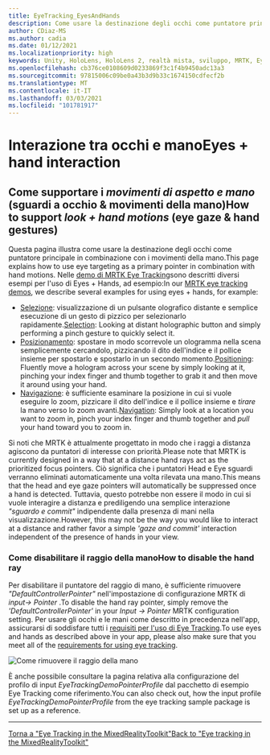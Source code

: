 ```yaml
---
title: EyeTracking_EyesAndHands
description: Come usare la destinazione degli occhi come puntatore principale in combinazione con i movimenti della mano in MRTK
author: CDiaz-MS
ms.author: cadia
ms.date: 01/12/2021
ms.localizationpriority: high
keywords: Unity, HoloLens, HoloLens 2, realtà mista, sviluppo, MRTK, EyeTracking,
ms.openlocfilehash: cb376ce0108609d0233869f3c1f4b9450adc13a3
ms.sourcegitcommit: 97815006c09be0a43b3d9b33c1674150cdfecf2b
ms.translationtype: MT
ms.contentlocale: it-IT
ms.lasthandoff: 03/03/2021
ms.locfileid: "101781917"
---
```

# <a name="eyes--hand-interaction"></a><span data-ttu-id="e86ba-104">Interazione tra occhi e mano</span><span class="sxs-lookup"><span data-stu-id="e86ba-104">Eyes + hand interaction</span></span>

## <a name="how-to-support-_look--hand-motions_-eye-gaze--hand-gestures"></a><span data-ttu-id="e86ba-105">Come supportare i _movimenti di aspetto e mano_ (sguardi a occhio & movimenti della mano)</span><span class="sxs-lookup"><span data-stu-id="e86ba-105">How to support _look + hand motions_ (eye gaze & hand gestures)</span></span>

<span data-ttu-id="e86ba-106">Questa pagina illustra come usare la destinazione degli occhi come puntatore principale in combinazione con i movimenti della mano.</span><span class="sxs-lookup"><span data-stu-id="e86ba-106">This page explains how to use eye targeting as a primary pointer in combination with hand motions.</span></span>
<span data-ttu-id="e86ba-107">Nelle [demo di MRTK Eye Tracking](EyeTracking_ExamplesOverview.md)sono descritti diversi esempi per l'uso di Eyes + Hands, ad esempio:</span><span class="sxs-lookup"><span data-stu-id="e86ba-107">In our [MRTK eye tracking demos](EyeTracking_ExamplesOverview.md), we describe several examples for using eyes + hands, for example:</span></span>

- <span data-ttu-id="e86ba-108">[Selezione](EyeTracking_TargetSelection.md): visualizzazione di un pulsante olografico distante e semplice esecuzione di un gesto di pizzico per selezionarlo rapidamente.</span><span class="sxs-lookup"><span data-stu-id="e86ba-108">[Selection](EyeTracking_TargetSelection.md): Looking at distant holographic button and simply performing a pinch gesture to quickly select it.</span></span>
- <span data-ttu-id="e86ba-109">[Posizionamento](EyeTracking_Positioning.md): spostare in modo scorrevole un ologramma nella scena semplicemente cercandolo, pizzicando il dito dell'indice e il pollice insieme per spostarlo e spostarlo in un secondo momento.</span><span class="sxs-lookup"><span data-stu-id="e86ba-109">[Positioning](EyeTracking_Positioning.md): Fluently move a hologram across your scene by simply looking at it, pinching your index finger and thumb together to grab it and then move it around using your hand.</span></span>
- <span data-ttu-id="e86ba-110">[Navigazione](EyeTracking_Navigation.md): è sufficiente esaminare la posizione in cui si vuole eseguire lo zoom, pizzicare il dito dell'indice e il pollice insieme e _tirare_ la mano verso lo zoom avanti.</span><span class="sxs-lookup"><span data-stu-id="e86ba-110">[Navigation](EyeTracking_Navigation.md): Simply look at a location you want to zoom in, pinch your index finger and thumb together and _pull_ your hand toward you to zoom in.</span></span>

<span data-ttu-id="e86ba-111">Si noti che MRTK è attualmente progettato in modo che i raggi a distanza agiscono da puntatori di interesse con priorità.</span><span class="sxs-lookup"><span data-stu-id="e86ba-111">Please note that MRTK is currently designed in a way that at a distance hand rays act as the prioritized focus pointers.</span></span>
<span data-ttu-id="e86ba-112">Ciò significa che i puntatori Head e Eye sguardi verranno eliminati automaticamente una volta rilevata una mano.</span><span class="sxs-lookup"><span data-stu-id="e86ba-112">This means that the head and eye gaze pointers will automatically be suppressed once a hand is detected.</span></span>
<span data-ttu-id="e86ba-113">Tuttavia, questo potrebbe non essere il modo in cui si vuole interagire a distanza e prediligendo una semplice interazione _"sguardo e commit"_ indipendente dalla presenza di mani nella visualizzazione.</span><span class="sxs-lookup"><span data-stu-id="e86ba-113">However, this may not be the way you would like to interact at a distance and rather favor a simple _'gaze and commit'_ interaction independent of the presence of hands in your view.</span></span>

### <a name="how-to-disable-the-hand-ray"></a><span data-ttu-id="e86ba-114">Come disabilitare il raggio della mano</span><span class="sxs-lookup"><span data-stu-id="e86ba-114">How to disable the hand ray</span></span>

<span data-ttu-id="e86ba-115">Per disabilitare il puntatore del raggio di mano, è sufficiente rimuovere _"DefaultControllerPointer"_ nell'impostazione di configurazione MRTK di _input-> Pointer_ .</span><span class="sxs-lookup"><span data-stu-id="e86ba-115">To disable the hand ray pointer, simply remove the _'DefaultControllerPointer'_ in your _Input -> Pointer_ MRTK configuration setting.</span></span>
<span data-ttu-id="e86ba-116">Per usare gli occhi e le mani come descritto in precedenza nell'app, assicurarsi di soddisfare tutti i [requisiti per l'uso di Eye Tracking](EyeTracking_BasicSetup.md).</span><span class="sxs-lookup"><span data-stu-id="e86ba-116">To use eyes and hands as described above in your app, please also make sure that you meet all of the [requirements for using eye tracking](EyeTracking_BasicSetup.md).</span></span>

![Come rimuovere il raggio della mano](../Images/EyeTracking/mrtk_setup_removehandray.jpg)

<span data-ttu-id="e86ba-118">È anche possibile consultare la pagina relativa alla configurazione del profilo di input _EyeTrackingDemoPointerProfile_ dal pacchetto di esempio Eye Tracking come riferimento.</span><span class="sxs-lookup"><span data-stu-id="e86ba-118">You can also check out, how the input profile _EyeTrackingDemoPointerProfile_ from the eye tracking sample package is set up as a reference.</span></span>

---
[<span data-ttu-id="e86ba-119">Torna a "Eye Tracking in the MixedRealityToolkit"</span><span class="sxs-lookup"><span data-stu-id="e86ba-119">Back to "Eye tracking in the MixedRealityToolkit"</span></span>](EyeTracking_Main.md)
